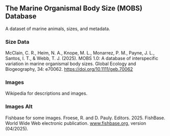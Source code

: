 ## The Marine Organismal Body Size (MOBS) Database

A dataset of marine animals, sizes, and metadata.


### Size Data
McClain, C. R., Heim, N. A., Knope, M. L., Monarrez, P. M., Payne, J. L., Santos, I. T., & Webb, T. J. (2025). MOBS 1.0: A database of interspecific variation in marine organismal body sizes. Global Ecology and Biogeography, 34: e70062. https://doi.org/10.1111/geb.70062

### Images
Wikipedia for descriptions and images.

### Images Alt
Fishbase for some images.
Froese, R. and D. Pauly. Editors. 2025. FishBase.
World Wide Web electronic publication.
www.fishbase.org, version (04/2025).